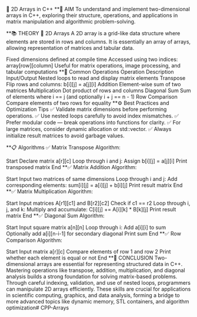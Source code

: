 🧮 2D Arrays in C++
**🎯 AIM
To understand and implement two-dimensional arrays in C++, exploring their structure, operations, and applications in matrix manipulation and algorithmic problem-solving.

**📚 THEORY
📌 2D Arrays
A 2D array is a grid-like data structure where elements are stored in rows and columns.
It is essentially an array of arrays, allowing representation of matrices and tabular data.

Fixed dimensions defined at compile time
Accessed using two indices: array[row][column]
Useful for matrix operations, image processing, and tabular computations
**🔄 Common Operations
Operation	Description
Input/Output	Nested loops to read and display matrix elements
Transpose	Flip rows and columns: b[i][j] = a[j][i]
Addition	Element-wise sum of two matrices
Multiplication	Dot product of rows and columns
Diagonal Sum	Sum of elements where i == j (and optionally i + j == n - 1)
Row Comparison	Compare elements of two rows for equality
**⚙️ Best Practices and Optimization Tips
✅ Validate matrix dimensions before performing operations.
✅ Use nested loops carefully to avoid index mismatches.
✅ Prefer modular code — break operations into functions for clarity.
✅ For large matrices, consider dynamic allocation or std::vector.
✅ Always initialize result matrices to avoid garbage values.

**📋 Algorithms
✅ Matrix Transpose
Algorithm:

Start
Declare matrix a[r][c]
Loop through i and j:
Assign b[i][j] = a[j][i]
Print transposed matrix
End
**✅ Matrix Addition
Algorithm:

Start
Input two matrices of same dimensions
Loop through i and j:
Add corresponding elements: sum[i][j] = a[i][j] + b[i][j]
Print result matrix
End
**✅ Matrix Multiplication
Algorithm:

Start
Input matrices A[r1][c1] and B[r2][c2]
Check if c1 == r2
Loop through i, j, and k:
Multiply and accumulate: C[i][j] += A[i][k] * B[k][j]
Print result matrix
End
**✅ Diagonal Sum
Algorithm:

Start
Input square matrix a[n][n]
Loop through i:
Add a[i][i] to sum
Optionally add a[i][n-i-1] for secondary diagonal
Print sum
End
**✅ Row Comparison
Algorithm:

Start
Input matrix a[r][c]
Compare elements of row 1 and row 2
Print whether each element is equal or not
End
**🧠 CONCLUSION
Two-dimensional arrays are essential for representing structured data in C++. Mastering operations like transpose, addition, multiplication, and diagonal analysis builds a strong foundation for solving matrix-based problems. Through careful indexing, validation, and use of nested loops, programmers can manipulate 2D arrays efficiently. These skills are crucial for applications in scientific computing, graphics, and data analysis, forming a bridge to more advanced topics like dynamic memory, STL containers, and algorithm optimization# CPP-Arrays
